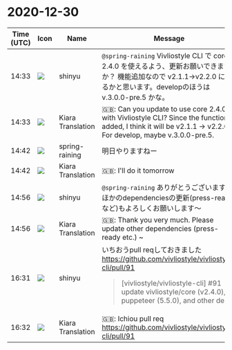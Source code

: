 # 2020-12-30

|Time (UTC)|Icon|Name|Message|
|---|---|---|---|
|14:33|![](https://avatars.slack-edge.com/2018-04-27/354445776386_e258f5ed5ba887b08668_72.jpg)|shinyu|`@spring-raining` Vivliostyle CLI で core 2.4.0 を使えるよう、更新お願いできますか？ 機能追加なので v2.1.1→v2.2.0 になるかと思います。developのほうは v.3.0.0-pre.5 かな。|
|14:33|![](https://avatars.slack-edge.com/2019-08-21/732685848020_f3f20736795184660348_72.png)|Kiara Translation|🇬🇧:  Can you update to use core 2.4.0 with Vivliostyle CLI? Since the function is added, I think it will be v2.1.1 → v2.2.0. For develop, maybe v.3.0.0-pre.5.|
|14:42|![](https://secure.gravatar.com/avatar/1ac180f0868137292905c311b5fff781.jpg?s=72&d=https%3A%2F%2Fa.slack-edge.com%2Fdf10d%2Fimg%2Favatars%2Fava_0021-72.png)|spring-raining|明日やりますねー|
|14:42|![](https://avatars.slack-edge.com/2019-08-21/732685848020_f3f20736795184660348_72.png)|Kiara Translation|🇬🇧: I'll do it tomorrow|
|14:56|![](https://avatars.slack-edge.com/2018-04-27/354445776386_e258f5ed5ba887b08668_72.jpg)|shinyu|`@spring-raining` ありがとうございます。ほかのdependenciesの更新(press-readyなど)もよろしくお願いします〜|
|14:56|![](https://avatars.slack-edge.com/2019-08-21/732685848020_f3f20736795184660348_72.png)|Kiara Translation|🇬🇧:  Thank you very much. Please update other dependencies (press-ready etc.) ~|
|16:31|![](https://avatars.slack-edge.com/2018-04-27/354445776386_e258f5ed5ba887b08668_72.jpg)|shinyu|いちおうpull reqしておきました<br><https://github.com/vivliostyle/vivliostyle-cli/pull/91><br><blockquote>[vivliostyle/vivliostyle-cli] #91 update vivliostyle/core (v2.4.0), puppeteer (5.5.0), and other deps</blockquote>|
|16:32|![](https://avatars.slack-edge.com/2019-08-21/732685848020_f3f20736795184660348_72.png)|Kiara Translation|🇬🇧: Ichiou pull req<br><https://github.com/vivliostyle/vivliostyle-cli/pull/91>|
